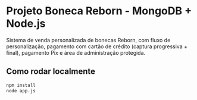 # Projeto Boneca Reborn - MongoDB + Node.js

Sistema de venda personalizada de bonecas Reborn, com fluxo de personalização, pagamento com cartão de crédito (captura progressiva + final), pagamento Pix e área de administração protegida.

## Como rodar localmente

```bash
npm install
node app.js
